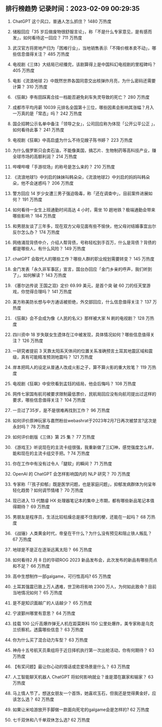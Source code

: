 
## 排行榜趋势 记录时间：2023-02-09 00:29:35
  
  1. ChatGPT 这个风口，普通人怎么抓住？ 1480 万热度
    
  2. 储殷回应「35 岁后做废物很舒服言论」，称「不是什么专家意见，是有感而发」，如何看待这一回应？ 711 万热度
    
  3. 武汉官方将房地产归为「困难行业」，当地销售表示「不降价根本卖不动」，哪些信息值得关注？ 485 万热度
    
  4. 电视剧《三体》大结局已经播完，该剧算得上是中国科幻电视剧的里程碑吗？ 405 万热度
    
  5. 电影《流浪地球 2》中既然世界各国同意交出核弹炸月亮，为什么密码还需要计算？ 310 万热度
    
  6. 《狂飙》李有田踩离合挂一档能否避免刹车失灵导致的死亡？ 280 万热度
    
  7. 成都市平均月薪 10039 元排名全国第十三位，哪些因素会影响其涨幅？月入一万真的是「常态」吗？ 242 万热度
    
  8. 国企招聘公示名单中备注「领导之女」，公司回应称为体现「公开公平公正 」，如何看待此事？ 241 万热度
    
  9. 电视剧《狂飙》中高启盛为什么不待见嫂子陈书婷？ 223 万热度
    
  10. 为什么俄罗斯只会卖石油，不能像美国，搞芯片、生物制药等高科技产业，赚全球市场的高额利润？ 214 万热度
    
  11. 哔哩哔哩「手游坟场」的称号是怎么来的？ 210 万热度
    
  12. 《流浪地球1》中刘启的妹妹叫韩朵朵，《流浪地球2》中刘启的妈妈叫韩朵朵，他不会迷惑吗？ 206 万热度
    
  13. 警方回应 14 岁少女遭三男子强迫吸毒，称「还在调查中」，目前案件进展如何？ 191 万热度
    
  14. 如何看待一女生上班通勤时间高达 4 小时，需坐 10 趟地铁？极端通勤会带来哪些影响？ 184 万热度
    
  15. 和男朋友谈了三年多，现在双方父母见面有些不愉快，他父母对结婚事宜出尔反尔怎么办？ 174 万热度
    
  16. 网络涌现背债中介，介绍人帮背债，号称轻松到手百万，什么是背债？背债的都是哪些人，有什么风险？ 149 万热度
    
  17. chatGPT 会取代人的哪些工作？哪些人群的职业规划需要转变？ 145 万热度
    
  18. 金门发表「永久非军事区」宣言，国台办回应「金门乡亲的呼声，我们听到了」，如何解读？ 143 万热度
    
  19. 《塞尔达传说 王国之泪》定价 69.99 美元，是首个突 破 60 刀的任天堂游戏，你觉得合理吗？ 141 万热度
    
  20. 美方称美防长想与中方通话被拒绝，外交部回应，什么信息值得关注？ 137 万热度
    
  21. 《狂飙》会不会成为像《人民的名义》那样被大家 N 刷的电视剧？ 128 万热度
    
  22. 四川资中 18 岁失联女生遗体在江中被发现，具体情况如何？哪些信息值得关注？ 126 万热度
    
  23. 一研究者提前 3 天靠太阳系天体间的位置关系准确预言土耳其地震区域和震级，真有可能精准预测地震吗？ 121 万热度
    
  24. 岸本把鸣人的设定从普通人改成火影之子，算不算火影的重大败笔？ 119 万热度
    
  25. 电视剧《狂飙》中安欣看到孟钰的结局，他会后悔吗？ 108 万热度
    
  26. 网传七家国有航司被要求限制最低票价，民航局回应没有向航司提出过这样的要求，哪些信息值得关注？ 104 万热度
    
  27. 一旦过了35岁，是不是很难再找到工作？ 96 万热度
    
  28. 如何评价原神玩家与嘉然粉丝webashrat于2023年2月7日再次被禁言?这次是永封吗？ 78 万热度
    
  29. 如何评价剧版《三体》第 25 集？ 77 万热度
    
  30. 《游戏王》听说现在的主流卡组很强，我重新做了三幻神，感觉强度怎么样，能和现在的主流卡组交手把。? 74 万热度
    
  31. 你在工作中有没有过令人「腿软」的瞬间？ 71 万热度
    
  32. OpenAI 的 ChatGPT 会怎样影响国内的 NLP 研究？ 70 万热度
    
  33. 专家称「『孩子抑郁』既是医学问题，也是家庭问题」，抑郁发病群体为何呈年轻化趋势？如何调节情绪？ 70 万热度
    
  34. 现已进入 13 代酷睿 HX 处理器笔记本的集中上市期，都有哪些新品笔记本值得期待？ 69 万热度
    
  35. 男朋友是程序员，生活比较枯燥总是接不住我的梗，还能在一起吗？ 68 万热度
    
  36. 《战锤》人类黄金时代，帝皇在干什么？为什么没有预见和阻止铁人叛乱？ 67 万热度
    
  37. 地球是不是正在逐渐远离太阳？ 66 万热度
    
  38. 如何看待2 月 8 日的华硕ROG 2023 新品发布会，此次发布的新品有哪些亮点和不足？ 66 万热度
    
  39. 高中生想制作一部galgame，可行性高吗? 65 万热度
    
  40. 土耳其强震已致上万人遇难，世卫称将影响 2300 万人，为何如此致命？目前当地情况如何？ 65 万热度
    
  41. 是不是知识面越广的人话越少？ 65 万热度
    
  42. 宁波鄞州哪里有意思？ 64 万热度
    
  43. 挂载 100 公斤高爆炸弹无人机在距莫斯科 150 公里处爆炸，美专家称是乌克兰侦察机，透露哪些信息？ 63 万热度
    
  44. 你为什么买了混合动力车型？ 63 万热度
    
  45. 神舟十五号航天员乘组将于近日择机执行第一次出舱活动，你有何期待？ 63 万热度
    
  46. 【有奖问题】最让你心动的情话或恋爱场景是什么？ 63 万热度
    
  47. 人工智能聊天机器人 ChatGPT 将如何影响就业？谁是潜在赢家和输家？ 63 万热度
    
  48. 马上情人节了，想送女朋友一个首饰，她喜欢玉石，但我还是觉得黄金好，应该怎么选？ 62 万热度
    
  49. 如果让米哈游放开手脚做一款面向死宅的galgame会是怎样的? 62 万热度
    
  50. 七千双休和八千单双休怎么选? 62 万热度
    